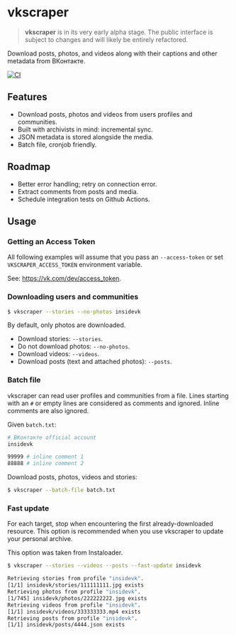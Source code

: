 # vkscraper

> **vkscraper** is in its very early alpha stage. The public interface is
> subject to changes and will likely be entirely refactored.

Download posts, photos, and videos along with their captions and other metadata
from ВКонтакте.

[![CI](https://github.com/kandayo/vkscraper/actions/workflows/ci.yml/badge.svg)](https://github.com/kandayo/vkscraper/actions/workflows/ci.yml)

## Features

 - Download posts, photos and videos from users profiles and communities.
 - Built with archivists in mind: incremental sync.
 - JSON metadata is stored alongside the media.
 - Batch file, cronjob friendly.

## Roadmap

 - Better error handling; retry on connection error.
 - Extract comments from posts and media.
 - Schedule integration tests on Github Actions.

## Usage

### Getting an Access Token

All following examples will assume that you pass an `--access-token` or set
`VKSCRAPER_ACCESS_TOKEN` environment variable.

See: https://vk.com/dev/access_token.

### Downloading users and communities

```sh
$ vkscraper --stories --no-photos insidevk
```

By default, only photos are downloaded.

 - Download stories: `--stories`.
 - Do not download photos: `--no-photos`.
 - Download videos: `--videos`.
 - Download posts (text and attached photos): `--posts`.

### Batch file

vkscraper can read user profiles and communities from a file. Lines starting
with an `#` or empty lines are considered as comments and ignored. Inline
comments are also ignored.

Given `batch.txt`:

```sh
# ВКонтакте official account
insidevk

99999 # inline comment 1
88888 # inline comment 2
```

Download posts, photos, videos and stories:

```sh
$ vkscraper --batch-file batch.txt
```

### Fast update

For each target, stop when encountering the first already-downloaded resource.
This option is recommended when you use vkscraper to update your personal
archive.

This option was taken from Instaloader.

```sh
$ vkscraper --stories --videos --posts --fast-update insidevk

Retrieving stories from profile "insidevk".
[1/1] insidevk/stories/111111111.jpg exists
Retrieving photos from profile "insidevk".
[1/745] insidevk/photos/222222222.jpg exists
Retrieving videos from profile "insidevk".
[1/1] insidevk/videos/333333333.mp4 exists
Retrieving posts from profile "insidevk".
[1/1] insidevk/posts/4444.json exists
```
